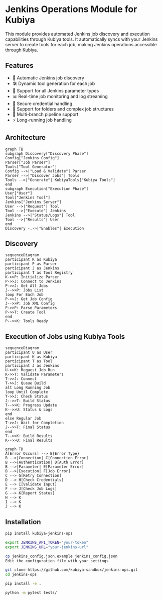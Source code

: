 # Jenkins Operations Module for Kubiya

This module provides automated Jenkins job discovery and execution capabilities through Kubiya tools. It automatically syncs with your Jenkins server to create tools for each job, making Jenkins operations accessible through Kubiya.

## Features

- 🔄 Automatic Jenkins job discovery
- 🛠️ Dynamic tool generation for each job
- 📝 Support for all Jenkins parameter types
- 📊 Real-time job monitoring and log streaming
- 🔐 Secure credential handling
- 📁 Support for folders and complex job structures
- 🌳 Multi-branch pipeline support
- ⚡ Long-running job handling

## Architecture

```mermaid
graph TB
subgraph Discovery["Discovery Phase"]
Config["Jenkins Config"]
Parser["Job Parser"]
Tools["Tool Generator"]
Config -->|"Load & Validate"| Parser
Parser -->|"Discover Jobs"| Tools
Tools -->|"Generate"| KubiyaTools["Kubiya Tools"]
end
subgraph Execution["Execution Phase"]
User["User"]
Tool["Jenkins Tool"]
Jenkins["Jenkins Server"]
User -->|"Request"| Tool
Tool -->|"Execute"| Jenkins
Jenkins -->|"Status/Logs"| Tool
Tool -->|"Results"| User
end
Discovery -.->|"Enables"| Execution
```

## Discovery

```mermaid
sequenceDiagram
participant K as Kubiya
participant P as Parser
participant J as Jenkins
participant T as Tool Registry
K->>P: Initialize Parser
P->>J: Connect to Jenkins
P->>J: Get All Jobs
J-->>P: Jobs List
loop For Each Job
P->>J: Get Job Config
J-->>P: Job XML Config
P->>P: Parse Parameters
P->>T: Create Tool
end
P-->>K: Tools Ready
```

## Execution of Jobs using Kubiya Tools

```mermaid
sequenceDiagram
participant U as User
participant K as Kubiya
participant T as Tool
participant J as Jenkins
U->>K: Request Job Run
K->>T: Validate Parameters
T->>J: Connect
T->>J: Queue Build
alt Long Running Job
loop Until Complete
T->>J: Check Status
J-->>T: Build Status
T-->>K: Progress Update
K-->>U: Status & Logs
end
else Regular Job
T->>J: Wait for Completion
J-->>T: Final Status
end
T-->>K: Build Results
K-->>U: Final Results
```

```mermaid
graph TD
A[Error Occurs] --> B{Error Type}
B -->|Connection| C[Connection Error]
B -->|Authentication| D[Auth Error]
B -->|Parameter| E[Parameter Error]
B -->|Execution| F[Job Error]
C --> G[Retry Connection]
D --> H[Check Credentials]
E --> I[Validate Input]
F --> J[Check Job Logs]
G --> K[Report Status]
H --> K
I --> K
J --> K
```

## Installation

```bash
pip install kubiya-jenkins-ops
```

```bash
export JENKINS_API_TOKEN="your-token"
export JENKINS_URL="your-jenkins-url"
```

```bash
cp jenkins_config.json.example jenkins_config.json
Edit the configuration file with your settings
```

```bash
git clone https://github.com/kubiya-sandbox/jenkins-ops.git
cd jenkins-ops
```

```bash
pip install -e .
```

```bash
python -m pytest tests/
```
